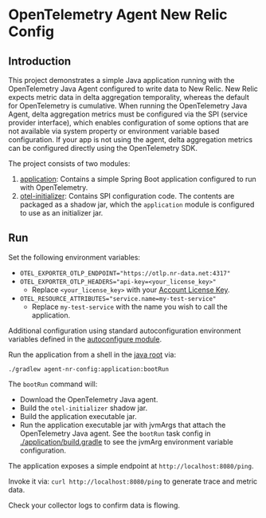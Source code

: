 # OpenTelemetry Agent New Relic Config

## Introduction

This project demonstrates a simple Java application running with the OpenTelemetry Java Agent configured to write data to New Relic. New Relic expects metric data in delta aggregation temporality, whereas the default for OpenTelemetry is cumulative. When running the OpenTelemetry Java Agent, delta aggregation metrics must be configured via the SPI (service provider interface), which enables configuration of some options that are not available via system property or environment variable based configuration. If your app is not using the agent, delta aggregation metrics can be configured directly using the OpenTelemetry SDK.

The project consists of two modules:

1. [application](./application): Contains a simple Spring Boot application configured to run with OpenTelemetry.
2. [otel-initializer](./otel-initializer): Contains SPI configuration code. The contents are packaged as a shadow jar, which the `application` module is configured to use as an initializer jar.

## Run

Set the following environment variables:
* `OTEL_EXPORTER_OTLP_ENDPOINT="https://otlp.nr-data.net:4317"`
* `OTEL_EXPORTER_OTLP_HEADERS="api-key=<your_license_key>"`
  * Replace `<your_license_key>` with your [Account License Key](https://one.newrelic.com/launcher/api-keys-ui.launcher).
* `OTEL_RESOURCE_ATTRIBUTES="service.name=my-test-service"`
  * Replace `my-test-service` with the name you wish to call the application.

Additional configuration using standard autoconfiguration environment variables defined in the [autoconfigure module](https://github.com/open-telemetry/opentelemetry-java/tree/main/sdk-extensions/autoconfigure).

Run the application from a shell in the [java root](../) via:
```
./gradlew agent-nr-config:application:bootRun
```

The `bootRun` command will:
- Download the OpenTelemetry Java agent.
- Build the `otel-initializer` shadow jar.
- Build the application executable jar.
- Run the application executable jar with jvmArgs that attach the OpenTelemetry Java agent. See the `bootRun` task config in [./application/build.gradle](./application/build.gradle) to see the jvmArg environment variable configuration.

The application exposes a simple endpoint at `http://localhost:8080/ping`.

Invoke it via: `curl http://localhost:8080/ping` to generate trace and metric data.

Check your collector logs to confirm data is flowing.

